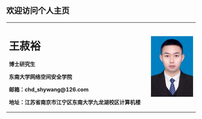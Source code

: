 ## 欢迎访问个人主页
<table border="0">
  <tr>
    <td width="75%">
      <h1>王菽裕</h1>
      <p><b>博士研究生</b></p>
      <p><b>东南大学网络空间安全学院</b></p>
      <p><b>邮箱：chd_shywang@126.com</b></p>
      <p><b>地址：江苏省南京市江宁区东南大学九龙湖校区计算机楼</b></p>
    </td>
    <td width="25%">
      <img src="/wsy.jpg" width="100%">  
    </td>
  </tr>
</table>
